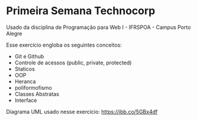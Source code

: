 # Primeira Semana Technocorp
Usado da disciplina de Programação para Web I - IFRSPOA - Campus Porto Alegre

Esse exercício engloba os seguintes conceitos:
  - Git e Github
  - Controle de acessos (public, private, protected)
  - Staticos
  - OOP
  - Heranca
  - poliformofismo
  - Classes Abstratas
  - Interface

Diagrama UML usado nesse exercício:
https://ibb.co/5GBx4df
